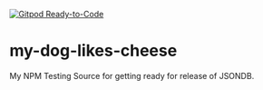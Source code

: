[![Gitpod Ready-to-Code](https://img.shields.io/badge/Gitpod-Ready--to--Code-blue?logo=gitpod)](https://gitpod.io/#https://github.com/FerretCode/my-dog-likes-cheese) 

# my-dog-likes-cheese
My NPM Testing Source for getting ready for release of JSONDB.
